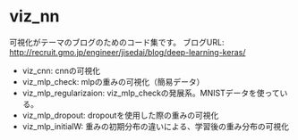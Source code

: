 # viz_nn

可視化がテーマのブログのためのコード集です。
ブログURL:
http://recruit.gmo.jp/engineer/jisedai/blog/deep-learning-keras/

- viz_cnn: cnnの可視化
- viz_mlp_check: mlpの重みの可視化（簡易データ）
- viz_mlp_regularizaion: viz_mlp_checkの発展系。MNISTデータを使っている。
- viz_mlp_dropout: dropoutを使用した際の重みの可視化
- viz_mlp_initialW: 重みの初期分布の違いによる、学習後の重み分布の可視化
